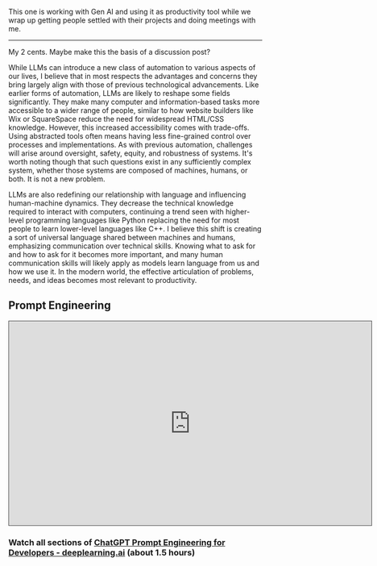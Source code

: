 This one is working with Gen AI and using it as productivity tool while we wrap up getting people settled with their projects and doing meetings with me.

---

My 2 cents. Maybe make this the basis of a discussion post?

While LLMs can introduce a new class of automation to various aspects of our lives, I believe that in most respects the advantages and concerns they bring largely align with those of previous technological advancements. Like earlier forms of automation, LLMs are likely to reshape some fields significantly. They make many computer and information-based tasks more accessible to a wider range of people, similar to how website builders like Wix or SquareSpace reduce the need for widespread HTML/CSS knowledge. However, this increased accessibility comes with trade-offs. Using abstracted tools often means having less fine-grained control over processes and implementations. As with previous automation, challenges will arise around oversight, safety, equity, and robustness of systems. It's worth noting though that such questions exist in any sufficiently complex system, whether those systems are composed of machines, humans, or both. It is not a new problem.

LLMs are also redefining our relationship with language and influencing human-machine dynamics. They decrease the technical knowledge required to interact with computers, continuing a trend seen with higher-level programming languages like Python replacing the need for most people to learn lower-level languages like C++. I believe this shift is creating a sort of universal language shared between machines and humans, emphasizing communication over technical skills. Knowing what to ask for and how to ask for it becomes more important, and many human communication skills will likely apply as models learn language from us and how we use it. In the modern world, the effective articulation of problems, needs, and ideas becomes most relevant to productivity.



## Prompt Engineering
<iframe src="https://egator.hosted.panopto.com/Panopto/Pages/Embed.aspx?id=9e54cd29-79e5-4d13-baf2-b16f01695690&autoplay=false&offerviewer=true&showtitle=true&showbrand=true&captions=false&interactivity=all" height="405" width="720" style="border: 1px solid #464646;" allowfullscreen allow="autoplay" aria-label="Panopto Embedded Video Player" aria-description="Prompt Engineering" ></iframe>

### Watch all sections of [ChatGPT Prompt Engineering for Developers - deeplearning.ai](https://learn.deeplearning.ai/courses/chatgpt-prompt-eng/lesson/1/introduction) (about 1.5 hours)
